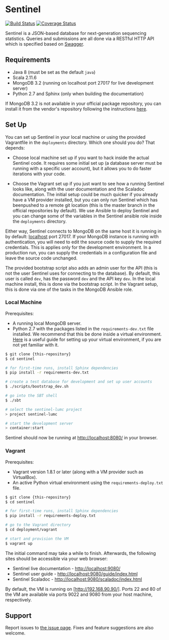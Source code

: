# Sentinel

[![Build Status](https://travis-ci.org/LUMC/sentinel.svg?branch=master)](https://travis-ci.org/LUMC/sentinel)  [![Coverage Status](https://coveralls.io/repos/LUMC/sentinel/badge.svg?branch=master&service=github)](https://coveralls.io/github/LUMC/sentinel?branch=master)

Sentinel is a JSON-based database for next-generation sequencing statistics. Queries and submissions are all done via a RESTful HTTP API which is specified based on [Swagger](http://swagger.io).

## Requirements

  * Java 8 (must be set as the default `java`)
  * Scala 2.11.6
  * MongoDB 3.2 (running on localhost port 27017 for live development server)
  * Python 2.7 and Sphinx (only when building the documentation)

If MongoDB 3.2 is not available in your official package repository, you can install it from the vendor's repository following the instructions [here](https://docs.mongodb.org/v3.2/administration/install-on-linux/).

## Set Up

You can set up Sentinel in your local machine or using the provided Vagrantfile in the ``deployments`` directory. Which one should you do? That depends:

  * Choose local machine set up if you want to hack inside the actual Sentinel code. It requires some initial set up (a database server must be running with a specific user account), but it allows you to do faster iterations with your code.

  * Choose the Vagrant set up if you just want to see how a running Sentinel looks like, along with the user documentation and the Scaladoc documentation. The initial setup could be much quicker if you already have a VM provider installed, but you can only run Sentinel which has beenpushed to a remote git location (this is the master branch in the official repositories by default). We use Ansible to deploy Sentinel and you can change some of the variables in the Sentinel ansible role inside the ``deployments`` directory.

Either way, Sentinel connects to MongoDB on the same host it is running in by default: [localhost](http://127.0.0.1) port 27017. If your MongoDB instance is running with authentication, you will need to edit the source code to supply the required credentials. This is applies only for the development environment. In a production run, you can supply the credentials in a configuration file and leave the source code unchanged.

The provided bootstrap script also adds an admin user for the API (this is not the user Sentinel uses for connecting to the database). By default, this user is called ``dev``, has the password ``dev`` and the API key ``dev``. In the local machine install, this is done via the bootstrap script. In the Vagrant setup, this is done via one of the tasks in the MongoDB Ansible role.

### Local Machine

Prerequisites:

  * A running local MongoDB server.
  * Python 2.7 with the packages listed in the ``requirements-dev.txt`` file installed. We recommend that this be done inside a virtual environment. [Here](http://docs.python-guide.org/en/latest/dev/virtualenvs/) is a useful guide for setting up your virtual environment, if you are not yet familiar with it.

```sh
$ git clone {this-repository}
$ cd sentinel

# for first-time runs, install Sphinx dependencies
$ pip install -r requirements-dev.txt

# create a test database for development and set up user accounts
$ ./scripts/bootstrap_dev.sh

# go into the SBT shell
$ ./sbt

# select the sentinel-lumc project
> project sentinel-lumc

# start the development server
> container:start
```

Sentinel should now be running at [http://localhost:8080/](http://localhost:8080/) in your browser.

### Vagrant

Prerequisites:

- Vagrant version 1.8.1 or later (along with a VM provider such as VirtualBox).
- An active Python virtual environment using the ``requirements-deploy.txt`` file.

```sh
$ git clone {this-repository}
$ cd sentinel

# for first-time runs, install Sphinx dependencies
$ pip install -r requirements-deploy.txt

# go to the Vagrant directory
$ cd deployment/vagrant

# start and provision the VM
$ vagrant up
```

The initial command may take a while to finish. Afterwards, the following sites should be accessible via your web browser:

  * Sentinel live documentation - [http://localhost:9080/](http://localhost:9080/)
  * Sentinel user guide - [http://localhost:9080/guide/index.html](http://localhost:9080/guide/index.html)
  * Sentinel Scaladoc - [http://localhost:9080/scaladoc/index.html](http://localhost:9080/scaladoc/index.html)

By default, the VM is running on [http://192.168.90.90/]. Ports 22 and 80 of the VM are available via ports 9022 and 9080 from your host machine, respectively.

## Support

Report issues to [the issue page](https://git.lumc.nl/sasc/sentinel/issues). Fixes and feature suggestions are also
welcome.
